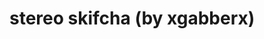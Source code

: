 <!--
id: 18215968128
link: http://tumblr.atmos.org/post/18215968128/stereo-skifcha-by-xgabberx
slug: stereo-skifcha-by-xgabberx
date: Fri Feb 24 2012 16:05:36 GMT-0800 (PST)
publish: 2012-02-024
tags: 
title: stereo skifcha (by xgabberx)
-->


stereo skifcha (by xgabberx)
============================



